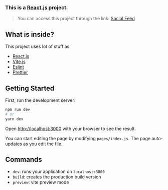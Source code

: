 ### This is a [React.js](https://nextjs.org/) project.

> You can access this project through the link: [Social Feed](https://social-feed-ark.vercel.app/)


## What is inside?

This project uses lot of stuff as:

- [React.js](https://reactjs.org/)
- [Vite.js](https://vite.dev/)
- [Eslint](https://eslint.org/)
- [Prettier](https://prettier.io/)

## Getting Started

First, run the development server:

```bash
npm run dev
# or
yarn dev
```

Open [http://localhost:3000](http://localhost:3000) with your browser to see the result.

You can start editing the page by modifying `pages/index.js`. The page auto-updates as you edit the file.

## Commands

- `dev`: runs your application on `localhost:3000`
- `build`: creates the production build version
- `preview`: vite preview mode
